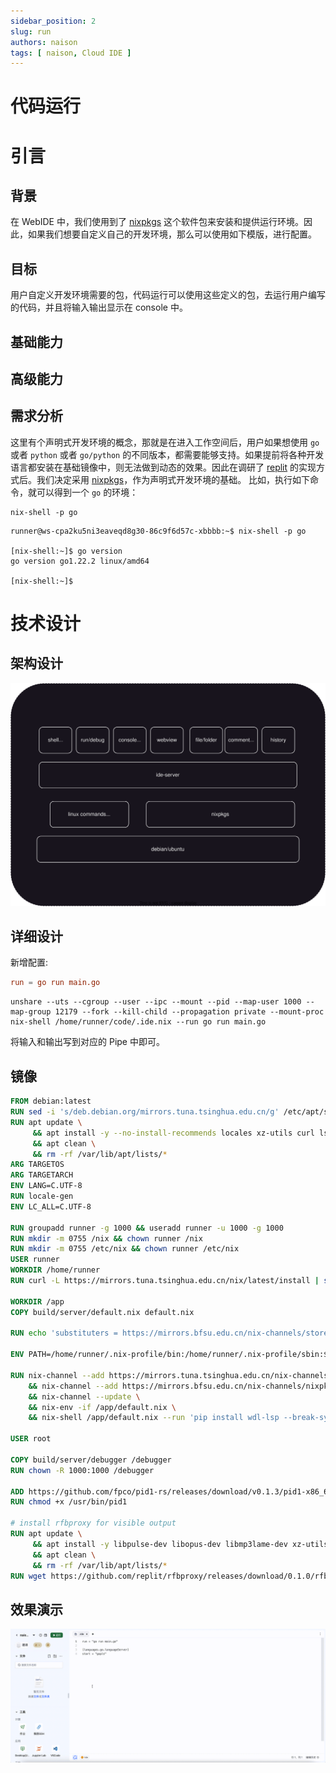 ```yaml
---
sidebar_position: 2
slug: run
authors: naison
tags: [ naison, Cloud IDE ]
---
```


# 代码运行

# 引言

## 背景

在 WebIDE 中，我们使用到了 [nixpkgs](https://github.com/NixOS/nixpkgs)
这个软件包来安装和提供运行环境。因此，如果我们想要自定义自己的开发环境，那么可以使用如下模版，进行配置。

## 目标

用户自定义开发环境需要的包，代码运行可以使用这些定义的包，去运行用户编写的代码，并且将输入输出显示在 console 中。

## 基础能力

## 高级能力

## 需求分析

这里有个声明式开发环境的概念，那就是在进入工作空间后，用户如果想使用 `go` 或者 `python` 或者 `go/python`
的不同版本，都需要能够支持。如果提前将各种开发语言都安装在基础镜像中，则无法做到动态的效果。因此在调研了 [replit](https://replit.com)
的实现方式后。我们决定采用 [nixpkgs](https://github.com/NixOS/nixpkgs)，作为声明式开发环境的基础。
比如，执行如下命令，就可以得到一个 `go` 的环境：

```shell
nix-shell -p go
```

```shell
runner@ws-cpa2ku5ni3eaveqd8g30-86c9f6d57c-xbbbb:~$ nix-shell -p go

[nix-shell:~]$ go version
go version go1.22.2 linux/amd64

[nix-shell:~]$
```

# 技术设计

## 架构设计

![code_run_arch.svg](run/code_run_arch.svg)

## 详细设计

新增配置:

```toml
run = go run main.go
```

```shell
unshare --uts --cgroup --user --ipc --mount --pid --map-user 1000 --map-group 12179 --fork --kill-child --propagation private --mount-proc nix-shell /home/runner/code/.ide.nix --run go run main.go
```

将输入和输出写到对应的 Pipe 中即可。

## 镜像

```dockerfile
FROM debian:latest
RUN sed -i 's/deb.debian.org/mirrors.tuna.tsinghua.edu.cn/g' /etc/apt/sources.list
RUN apt update \
     && apt install -y --no-install-recommends locales xz-utils curl lsof shellcheck iptables \
     && apt clean \
     && rm -rf /var/lib/apt/lists/*
ARG TARGETOS
ARG TARGETARCH
ENV LANG=C.UTF-8
RUN locale-gen
ENV LC_ALL=C.UTF-8

RUN groupadd runner -g 1000 && useradd runner -u 1000 -g 1000
RUN mkdir -m 0755 /nix && chown runner /nix
RUN mkdir -m 0755 /etc/nix && chown runner /etc/nix
USER runner
WORKDIR /home/runner
RUN curl -L https://mirrors.tuna.tsinghua.edu.cn/nix/latest/install | sh

WORKDIR /app
COPY build/server/default.nix default.nix

RUN echo 'substituters = https://mirrors.bfsu.edu.cn/nix-channels/store https://mirrors.tuna.tsinghua.edu.cn/nix-channels/store https://mirrors.ustc.edu.cn/nix-channels/store https://cache.nixos.org' >> /etc/nix/nix.conf

ENV PATH=/home/runner/.nix-profile/bin:/home/runner/.nix-profile/sbin:$PATH

RUN nix-channel --add https://mirrors.tuna.tsinghua.edu.cn/nix-channels/nixpkgs-unstable nixpkgs \
    && nix-channel --add https://mirrors.bfsu.edu.cn/nix-channels/nixpkgs-unstable nixpkgs \
    && nix-channel --update \
    && nix-env -if /app/default.nix \
    && nix-shell /app/default.nix --run 'pip install wdl-lsp --break-system-packages --user -i https://pypi.tuna.tsinghua.edu.cn/simple'

USER root

COPY build/server/debugger /debugger
RUN chown -R 1000:1000 /debugger

ADD https://github.com/fpco/pid1-rs/releases/download/v0.1.3/pid1-x86_64-unknown-linux-musl /usr/bin/pid1
RUN chmod +x /usr/bin/pid1

# install rfbproxy for visible output
RUN apt update \
     && apt install -y libpulse-dev libopus-dev libmp3lame-dev xz-utils \
     && apt clean \
     && rm -rf /var/lib/apt/lists/*
RUN wget https://github.com/replit/rfbproxy/releases/download/0.1.0/rfbproxy.tar.xz && tar xf rfbproxy.tar.xz -C /
```

## 效果演示

![demo.gif](run/demo.gif)